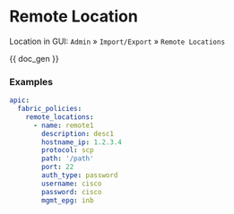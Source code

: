 # Remote Location

Location in GUI:
`Admin` » `Import/Export` » `Remote Locations`


{{ doc_gen }}

### Examples

```yaml
apic:
  fabric_policies:
    remote_locations:
      - name: remote1
        description: desc1
        hostname_ip: 1.2.3.4
        protocol: scp
        path: '/path'
        port: 22
        auth_type: password
        username: cisco
        password: cisco
        mgmt_epg: inb
```
